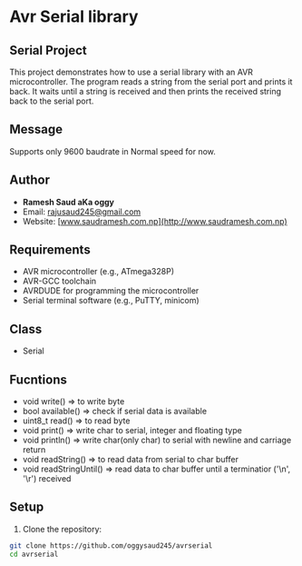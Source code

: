 # Avr Serial library 
## Serial Project

This project demonstrates how to use a serial library with an AVR microcontroller. The program reads a string from the serial port and prints it back. It waits until a string is received and then prints the received string back to the serial port.

## Message
Supports only 9600 baudrate in Normal speed for now.

## Author

- **Ramesh Saud aKa oggy**
- Email: [rajusaud245@gmail.com](mailto:rajusaud245@gmail.com)
- Website: [www.saudramesh.com.np](http://www.saudramesh.com.np)

## Requirements

- AVR microcontroller (e.g., ATmega328P)
- AVR-GCC toolchain
- AVRDUDE for programming the microcontroller
- Serial terminal software (e.g., PuTTY, minicom)
## Class
- Serial
## Fucntions
- void write() => to write byte
- bool available() => check if serial data is available
- uint8_t read() => to read byte
- void print() => write char to serial, integer and floating type
- void println() => write char(only char) to serial with newline and carriage return
- void readString() => to read data from serial to char buffer 
- void readStringUntil() => read data to char buffer until a terminatior ('\n', '\r') received

## Setup

1. Clone the repository:

```sh
git clone https://github.com/oggysaud245/avrserial
cd avrserial